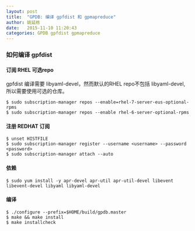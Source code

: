 ```yaml
---
layout: post
title:  "GPDB: 编译 gpfdist 和 gpmapreduce"
author: 姚延栋
date:   2015-11-10 11:20:43
categories: GPDB gpfdist gpmapreduce
---
```


### 如何编译 gpfdist

#### 订阅 RHEL 可选repo

gpfdist 编译需要 libyaml-devel，然而默认的RHEL repo不包括 libyaml-devel, 所以需要使用可选的仓库。

    $ sudo subscription-manager repos --enable=rhel-7-server-eus-optional-rpms
    $ sudo subscription-manager repos --enable rhel-6-server-optional-rpms

#### 注册 REDHAT 订阅

    $ unset HISTFILE  
    $ sudo subscription-manager register --username <username> --password <password>
    $ sudo subscription-manager attach --auto

#### 依赖

    $ sudo yum install -y apr-devel apr-util apr-util-devel libevent libevent-devel libyaml libyaml-devel

#### 编译

    $ ./configure --prefix=$HOME/build/gpdb.master
    $ make && make install
    $ make installcheck

